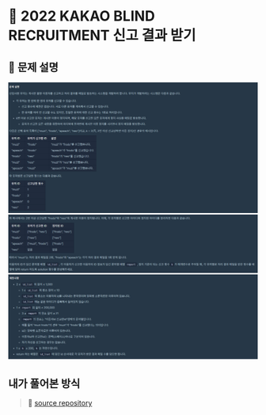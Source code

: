# :loudspeaker: 2022 KAKAO BLIND RECRUITMENT 신고 결과 받기

## :pushpin: 문제 설명
![01.png](../descriptionImages/test01/01.PNG)       
![02.png](../descriptionImages/test01/02.PNG)       
![03.png](../descriptionImages/test01/03.PNG)     

## 내가 풀어본 방식
> :rocket: [source repository](/src/test/java/cus/study/algorithm/lv1/Test01.java)
